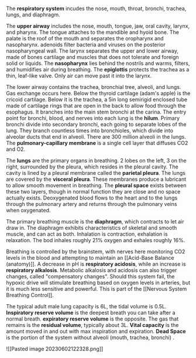 The **respiratory system** incudes the nose, mouth, throat, bronchi, trachea, lungs, and diaphragm.

The **upper airway** includes the nose, mouth, tongue, jaw, oral cavity, larynx, and pharynx. The tongue attaches to the mandible and hyoid bone. The palate is the roof of the mouth and separates the oropharynx and nasopharynx. adenoids filter bacteria and viruses on the posterior nasopharyngeal wall. The larynx separates the upper and lower airway, made of bones cartilage and muscles that does not tolerate and foreign solid or liquids. The **nasopharynx** lies behind the nostrils and warms, filters, and humidifies air during breathing. The **epiglottis** protects the trachea as a thin, leaf-like valve. Only air can move past it into the larynx. 

The lower airway contains the trachea, bronchial tree, alveoli, and lungs. Gas exchange occurs here. Below the thyroid cartilage (adam's apple) is the cricoid cartilage. Below it is the trachea, a 5in long semirigid enclosed tube made of cartilage rings that are open in the back to allow food through the esophagus. It branches into the main stem bronchi at the carina. The entry point for bronchi, blood, and nerves into each lung is the **hilum**. Primary bronchi divide into secondary bronchi, each going to separate lobes of the lung. They branch countless times into bronchioles, which divide into alveolar ducts that end in alveoli. There are 300 million alveoli in the lungs. The **pulmonary-capillary membrane** is a single cell layer that diffuses CO2 and O2.

The **lungs** are the primary organs in breathing. 2 lobes on the left, 3 on the right, surrounded by the pleura, which resides in the pleural cavity. The cavity is lined by a pleural membrane called the **parietal pleura**. The lungs are covered by the **visceral pleura**. These membranes produce a lubricant to allow smooth movement in breathing. The **pleural space** exists between these two layers, though in normal function they are close and no space actually exists. Deoxygenated blood flows to the heart and to the lungs through the pulmonary artery and returns through the pulmonary veins when oxygenated.

The primary breathing muscle is the **diaphragm**, which contracts to let air draw in. The diaphragm exhibits characteristics of skeletal and smooth muscle, and can act as both. Inhalation is contraction, exhalation is relaxation. The bod inhales roughly 21% oxygen and exhales roughly 16%.

Breathing is controlled by the brainstem, with nerves here monitoring CO2 levels in the blood and attempting to maintain an [[Acid-Base Balance (anatomy)]]. A decrease in pH is **respiratory acidosis**, while an increase is **respiratory alkalosis**. Metabolic alkalosis and acidosis can also trigger changes, called "compensatory changes". Should this system fail, the hypoxic drive will stimulate breathing based on oxygen levels in arteries, but it is much less sensitive and powerful. This is part of the [[Nervous System Breathing Control]].

The typical adult male lung capacity is 6L, the tidal volume is 0.5L. **Inspiratory reserve volume** is the deepest breath you can take after a normal breath. **expiratory reserve volume** is the opposite. The gas that remains is the **residual volume**, typically about 3L. **Vital capacity** is the amount moved in and out with max inspiration and expiration. **Dead Space** is the portion of the system without alveoli (mouth, trachea, bronchi)
.





![[Pasted image 20230602122328.png]]